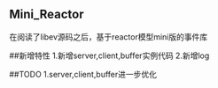 ## Mini_Reactor
在阅读了libev源码之后，基于reactor模型mini版的事件库

##新增特性
1.新增server,client,buffer实例代码
2.新增log

##TODO
1.server,client,buffer进一步优化

